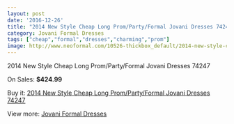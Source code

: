 ```yaml
---
layout: post
date: '2016-12-26'
title: "2014 New Style Cheap Long Prom/Party/Formal Jovani Dresses 74247"
category: Jovani Formal Dresses
tags: ["cheap","formal","dresses","charming","prom"]
image: http://www.neoformal.com/10526-thickbox_default/2014-new-style-cheap-long-prom-party-formal-jovani-dresses-74247.jpg
---
```

2014 New Style Cheap Long Prom/Party/Formal Jovani Dresses 74247

On Sales: **$424.99**
<a href="https://www.neoformal.com/en/jovani-formal-dresses-2014/3677-2014-new-style-cheap-long-prom-party-formal-jovani-dresses-74247.html"><amp-img layout="responsive" width="600" height="600" src="//www.neoformal.com/10526-thickbox_default/2014-new-style-cheap-long-prom-party-formal-jovani-dresses-74247.jpg" alt="2014 New Style Cheap Long Prom/Party/Formal Jovani Dresses 74247 0" /></a>
<a href="https://www.neoformal.com/en/jovani-formal-dresses-2014/3677-2014-new-style-cheap-long-prom-party-formal-jovani-dresses-74247.html"><amp-img layout="responsive" width="600" height="600" src="//www.neoformal.com/10527-thickbox_default/2014-new-style-cheap-long-prom-party-formal-jovani-dresses-74247.jpg" alt="2014 New Style Cheap Long Prom/Party/Formal Jovani Dresses 74247 1" /></a>

Buy it: [2014 New Style Cheap Long Prom/Party/Formal Jovani Dresses 74247](https://www.neoformal.com/en/jovani-formal-dresses-2014/3677-2014-new-style-cheap-long-prom-party-formal-jovani-dresses-74247.html "2014 New Style Cheap Long Prom/Party/Formal Jovani Dresses 74247")

View more: [Jovani Formal Dresses](https://www.neoformal.com/en/49-jovani-formal-dresses-2014 "Jovani Formal Dresses")